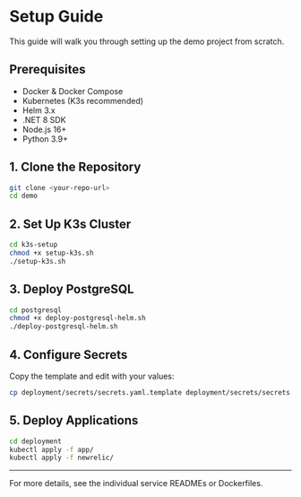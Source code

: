 # Setup Guide

This guide will walk you through setting up the demo project from scratch.

## Prerequisites
- Docker & Docker Compose
- Kubernetes (K3s recommended)
- Helm 3.x
- .NET 8 SDK
- Node.js 16+
- Python 3.9+

## 1. Clone the Repository
```sh
git clone <your-repo-url>
cd demo
```

## 2. Set Up K3s Cluster
```sh
cd k3s-setup
chmod +x setup-k3s.sh
./setup-k3s.sh
```

## 3. Deploy PostgreSQL
```sh
cd postgresql
chmod +x deploy-postgresql-helm.sh
./deploy-postgresql-helm.sh
```

## 4. Configure Secrets
Copy the template and edit with your values:
```sh
cp deployment/secrets/secrets.yaml.template deployment/secrets/secrets.yaml
```

## 5. Deploy Applications
```sh
cd deployment
kubectl apply -f app/
kubectl apply -f newrelic/
```

---
For more details, see the individual service READMEs or Dockerfiles.
